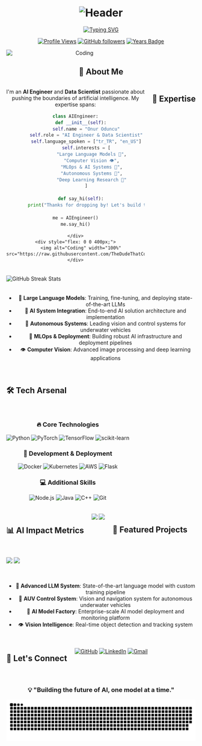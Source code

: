 # <div align="center">![Header](https://capsule-render.vercel.app/api?type=waving&color=gradient&height=200&section=header&text=Onur%20Oduncu&fontSize=80&animation=fadeIn&fontAlignY=38&desc=AI%20Engineer%20|%20Data%20Scientist%20|%20ML%20Specialist&descAlignY=55&descAlign=50)</div>

<div align="center">
  
[![Typing SVG](https://readme-typing-svg.herokuapp.com?font=Fira+Code&weight=500&size=25&pause=1000&color=3F97F7&center=true&vCenter=true&random=false&width=600&lines=Welcome+to+My+AI+Engineering+Space+%F0%9F%A4%96;Pushing+the+Boundaries+of+AI+%F0%9F%9A%80;Building+Intelligent+Systems+%F0%9F%A7%A0)](https://git.io/typing-svg)

[![Profile Views](https://komarev.com/ghpvc/?username=0nur0duncu&color=blue&style=for-the-badge&label=PROFILE+VIEWS)](https://github.com/0nur0duncu)
[![GitHub followers](https://img.shields.io/github/followers/0nur0duncu?style=for-the-badge&logo=github&color=blue)](https://github.com/0nur0duncu?tab=followers)
[![Years Badge](https://badges.pufler.dev/years/0nur0duncu?style=for-the-badge&color=blue)](https://github.com/0nur0duncu)

<div style="display: flex; align-items: flex-start; justify-content: space-between;">
<img align="right" alt="Coding" width="400" src="https://raw.githubusercontent.com/TheDudeThatCode/TheDudeThatCode/master/Assets/Developer.gif">
</div>

## 🤖 About Me

<div style="display: flex; flex-wrap: wrap; align-items: flex-start; gap: 20px;">
    <div style="flex: 1; min-width: 300px;">
        <p>I'm an <strong>AI Engineer</strong> and <strong>Data Scientist</strong> passionate about pushing the boundaries of artificial intelligence. My expertise spans:</p>

```python
class AIEngineer:
    def __init__(self):
        self.name = "Onur Oduncu"
        self.role = "AI Engineer & Data Scientist"
        self.language_spoken = ["tr_TR", "en_US"]
        self.interests = [
            "Large Language Models 🤖",
            "Computer Vision 👁️",
            "MLOps & AI Systems 🔄",
            "Autonomous Systems 🌊",
            "Deep Learning Research 🧠"
        ]
    
    def say_hi(self):
        print("Thanks for dropping by! Let's build the future of AI together!")

me = AIEngineer()
me.say_hi()
```
    </div>
    <div style="flex: 0 0 400px;">
        <img alt="Coding" width="100%" src="https://raw.githubusercontent.com/TheDudeThatCode/TheDudeThatCode/master/Assets/Developer.gif">
    </div>
</div>

## 🎯 Expertise

<div align="center">
  <img src="https://github-readme-streak-stats.herokuapp.com/?user=0nur0duncu&theme=tokyonight" alt="GitHub Streak Stats" />
</div>

- 🧠 **Large Language Models**: Training, fine-tuning, and deploying state-of-the-art LLMs
- 🤖 **AI System Integration**: End-to-end AI solution architecture and implementation
- 🌊 **Autonomous Systems**: Leading vision and control systems for underwater vehicles
- 🔄 **MLOps & Deployment**: Building robust AI infrastructure and deployment pipelines
- 👁️ **Computer Vision**: Advanced image processing and deep learning applications

## 🛠️ Tech Arsenal

<div align="center">

### 🔥 Core Technologies
![Python](https://img.shields.io/badge/Python-3776AB?style=for-the-badge&logo=python&logoColor=white)
![PyTorch](https://img.shields.io/badge/PyTorch-EE4C2C?style=for-the-badge&logo=pytorch&logoColor=white)
![TensorFlow](https://img.shields.io/badge/TensorFlow-FF6F00?style=for-the-badge&logo=tensorflow&logoColor=white)
![scikit-learn](https://img.shields.io/badge/scikit--learn-F7931E?style=for-the-badge&logo=scikit-learn&logoColor=white)

### 🚀 Development & Deployment
![Docker](https://img.shields.io/badge/Docker-2496ED?style=for-the-badge&logo=docker&logoColor=white)
![Kubernetes](https://img.shields.io/badge/Kubernetes-326CE5?style=for-the-badge&logo=kubernetes&logoColor=white)
![AWS](https://img.shields.io/badge/AWS-232F3E?style=for-the-badge&logo=amazon-aws&logoColor=white)
![Flask](https://img.shields.io/badge/Flask-000000?style=for-the-badge&logo=flask&logoColor=white)

### 💻 Additional Skills
![Node.js](https://img.shields.io/badge/Node.js-339933?style=for-the-badge&logo=nodedotjs&logoColor=white)
![Java](https://img.shields.io/badge/Java-ED8B00?style=for-the-badge&logo=openjdk&logoColor=white)
![C++](https://img.shields.io/badge/C++-00599C?style=for-the-badge&logo=cplusplus&logoColor=white)
![Git](https://img.shields.io/badge/Git-F05032?style=for-the-badge&logo=git&logoColor=white)

</div>

## 📊 AI Impact Metrics

<div align="center">
  <img height="180em" src="https://github-readme-stats.vercel.app/api?username=0nur0duncu&show_icons=true&theme=tokyonight&include_all_commits=true&count_private=true&border_radius=8"/>
  <img height="180em" src="https://github-readme-stats.vercel.app/api/top-langs/?username=0nur0duncu&layout=compact&langs_count=8&theme=tokyonight&border_radius=8"/>
</div>

## 🌟 Featured Projects

<div align="center">

[![](https://github-readme-stats-git-masterrstaa-rickstaa.vercel.app/api/pin/?username=0nur0duncu&repo=PersonelTakipYazilimi&theme=tokyonight)](https://github.com/0nur0duncu/PersonelTakipYazilimi)
[![](https://github-readme-stats-git-masterrstaa-rickstaa.vercel.app/api/pin/?username=0nur0duncu&repo=AUV-Image-Processing&theme=tokyonight)](https://github.com/0nur0duncu/AUV-Image-Processing)

</div>

- 🤖 **Advanced LLM System**: State-of-the-art language model with custom training pipeline
- 🌊 **AUV Control System**: Vision and navigation system for autonomous underwater vehicles
- 🧠 **AI Model Factory**: Enterprise-scale AI model deployment and monitoring platform
- 👁️ **Vision Intelligence**: Real-time object detection and tracking system

## 🤝 Let's Connect

<div align="center">
  
[![GitHub](https://img.shields.io/badge/GitHub-100000?style=for-the-badge&logo=github&logoColor=white)](https://github.com/0nur0duncu)
[![LinkedIn](https://img.shields.io/badge/LinkedIn-0077B5?style=for-the-badge&logo=linkedin&logoColor=white)]()
[![Gmail](https://img.shields.io/badge/Gmail-D14836?style=for-the-badge&logo=gmail&logoColor=white)]()

</div>

---

<div align="center">
  
### 💡 "Building the future of AI, one model at a time."

<picture>
  <source media="(prefers-color-scheme: dark)" srcset="https://raw.githubusercontent.com/platane/platane/output/github-contribution-grid-snake-dark.svg">
  <source media="(prefers-color-scheme: light)" srcset="https://raw.githubusercontent.com/platane/platane/output/github-contribution-grid-snake.svg">
  <img alt="github contribution grid snake animation" src="https://raw.githubusercontent.com/platane/platane/output/github-contribution-grid-snake.svg">
</picture>

</div> 
